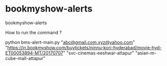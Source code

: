 # bookmyshow-alerts
bookmyshow-alerts

How to run the command ?

python bms-alert-main.py "abc@gmail.com,xyz@yahoo.com" "https://in.bookmyshow.com/buytickets/ninnu-kori-hyderabad/movie-hyd-ET00053894-MT/20170707" "svc-cinemas-eeshwar-attapur" "asian-m-cube-mall-attapur"
